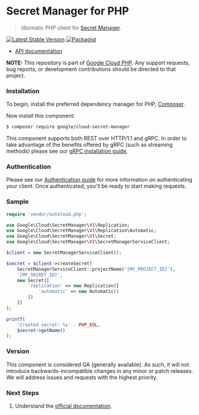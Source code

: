 # Secret Manager for PHP

> Idiomatic PHP client for [Secret Manager](https://cloud.google.com/secret-manager).

[![Latest Stable Version](https://poser.pugx.org/google/cloud-secret-manager/v/stable)](https://packagist.org/packages/google/cloud-secret-manager) [![Packagist](https://img.shields.io/packagist/dm/google/cloud-secret-manager.svg)](https://packagist.org/packages/google/cloud-secret-manager)

* [API documentation](https://cloud.google.com/php/docs/reference/cloud-secret-manager/latest)

**NOTE:** This repository is part of [Google Cloud PHP](https://github.com/googleapis/google-cloud-php). Any
support requests, bug reports, or development contributions should be directed to
that project.

### Installation

To begin, install the preferred dependency manager for PHP, [Composer](https://getcomposer.org/).

Now install this component:

```sh
$ composer require google/cloud-secret-manager
```

This component supports both REST over HTTP/1.1 and gRPC. In order to take advantage of the benefits offered by gRPC (such as streaming methods)
please see our [gRPC installation guide](https://cloud.google.com/php/grpc).

### Authentication

Please see our [Authentication guide](https://github.com/googleapis/google-cloud-php/blob/main/AUTHENTICATION.md) for more information
on authenticating your client. Once authenticated, you'll be ready to start making requests.

### Sample

```php
require 'vendor/autoload.php';

use Google\Cloud\SecretManager\V1\Replication;
use Google\Cloud\SecretManager\V1\Replication\Automatic;
use Google\Cloud\SecretManager\V1\Secret;
use Google\Cloud\SecretManager\V1\SecretManagerServiceClient;

$client = new SecretManagerServiceClient();

$secret = $client->createSecret(
    SecretManagerServiceClient::projectName('[MY_PROJECT_ID]'),
    '[MY_SECRET_ID]',
    new Secret([
        'replication' => new Replication([
            'automatic' => new Automatic()
        ])
    ])
);

printf(
    'Created secret: %s' . PHP_EOL,
    $secret->getName()
);
```

### Version

This component is considered GA (generally available). As such, it will not introduce backwards-incompatible changes in
any minor or patch releases. We will address issues and requests with the highest priority.

### Next Steps

1. Understand the [official documentation](https://cloud.google.com/secret-manager/docs).
